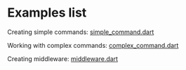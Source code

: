 # Examples list

Creating simple commands: [simple_command.dart](lib/simple_command.dart)

Working with complex commands: [complex_command.dart](lib/complex_command.dart)

Creating middleware: [middleware.dart](lib/middleware.dart)

